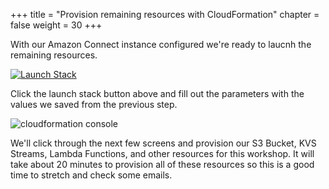 +++
title = "Provision remaining resources with CloudFormation"
chapter = false
weight = 30
+++

With our Amazon Connect instance configured we're ready to laucnh the remaining resources.

<p><a href="https://console.aws.amazon.com/cloudformation/home?region=us-east-1#/stacks/new?stackName=AIPoweredSpeechAnalytics&templateURL=https:%2F%2Fs3.amazonaws.com%2Fsolutions-test-reference%2FAI-powered-speech-analytics-for-amazon-connect%2Flatest%2FAI-powered-speech-analytics-for-amazon-connect.template" target="_blank" rel="noopener noreferrer"><img alt="Launch Stack" src="https://cdn.rawgit.com/buildkite/cloudformation-launch-stack-button-svg/master/launch-stack.svg"></a></p>

Click the launch stack button above and fill out the parameters with the values we saved from the previous step.

![cloudformation console](/images/connect-transcribe/cloudformation.png)

We'll click through the next few screens and provision our S3 Bucket, KVS Streams, Lambda Functions, and other resources for this workshop. It will take about 20 minutes to provision all of these resources so this is a good time to stretch and check some emails.